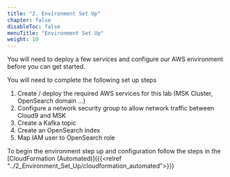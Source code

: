 ```yaml
---
title: "2. Environment Set Up"
chapter: false
disableToc: false
menuTitle: "Environment Set Up"
weight: 10
---
```


You will need to deploy a few services and configure our AWS environment before you can get started.

You will need to complete the following set up steps

1. Create / deploy the required AWS services for this lab (MSK Cluster, OpenSearch domain ...)
2. Configure a network security group to allow network traffic between Cloud9 and MSK
3. Create a Kafka topic
4. Create an OpenSearch index
5. Map IAM user to OpenSearch role

To begin the environment step up and configuration follow the steps in the [CloudFormation (Automated)]({{<relref "../2_Environment_Set_Up/cloudformation_automated">}})